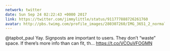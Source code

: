 ```yaml
---
network: twitter
date: Sun Sep 24 02:22:43 +0000 2017
link: https://twitter.com/jimmylittle/status/911777888726261760
avatar: http://pbs.twimg.com/profile_images/280307260/IMG_3651_2_normal.jpg
---
```


@tapbot_paul Yay. Signposts are important to users. They don’t “waste” space. If there’s more info than can fit, th… https://t.co/VCOuVFOGMN
